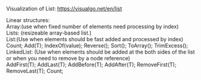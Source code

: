 Visualization of List: https://visualgo.net/en/list

Linear structures:<br/>
&#09;&#09;&#09;Array:(use when fixed number of elements need processing by index)<br/>
	Lists: (resizeable array-based list.)<br/>
		List<T>:(Use when elements should be fast added and processed by index)<br/>
			Count; Add(T); IndexOf(value); Reverse(); Sort(); ToArray(); TrimExcess();<br/>
		LinkedList<T>: (Use when elements should be added at the both sides of the list or when you need to remove by a node reference)<br/>
			AddFirst(T); AddLast(T); AddBefore(T); AddAfter(T); RemoveFirst(T); RemoveLast(T); Count;<br/>
